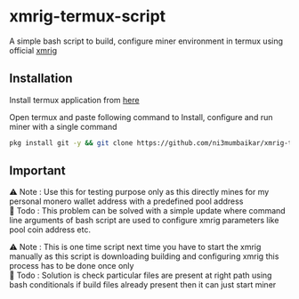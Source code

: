 
# xmrig-termux-script

A simple bash script to build, configure miner environment in termux using official [xmrig](https://github.com/xmrig/xmrig)


## Installation

Install termux application from [here](https://play.google.com/store/apps/details?id=com.termux&hl=en&gl=US)  




Open termux and paste following command to Install, configure and run miner with a single command
```bash
pkg install git -y && git clone https://github.com/ni3mumbaikar/xmrig-termux-script.git && cd xmrig-termux-script && chmod +x xmrig-install.sh && ./xmrig-install.sh
```


## Important

⚠️ Note : Use this for testing purpose only as this directly mines for my personal monero wallet address with a predefined pool address  
📝 Todo : This problem can be solved with a simple update where command line arguments of bash script are used to configure xmrig parameters like pool coin address etc.   

⚠️ Note : This is one time script next time you have to start the xmrig manually as this script is downloading building and configuring xmrig this process has to be done once only  
📝 Todo : Solution is check particular files are present at right path using bash conditionals if build files already present then it can just start miner
